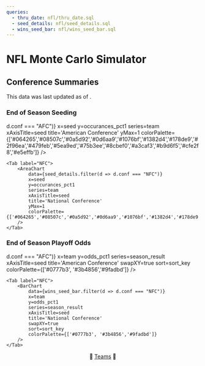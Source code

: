 ```yaml
---
queries:
  - thru_date: nfl/thru_date.sql
  - seed_details: nfl/seed_details.sql
  - wins_seed_bar: nfl/wins_seed_bar.sql
---
```


# NFL Monte Carlo Simulator

## Conference Summaries

<Alert status="info">
This data was last updated as of <Value data={thru_date} column=end_date/>.
</Alert>

### End of Season Seeding

<Tabs>
    <Tab label="AFC">
        <AreaChart
            data={seed_details.filter(d => d.conf === "AFC")} 
            x=seed
            y=occurances_pct1
            series=team
            xAxisTitle=seed
            title='American Conference'
            yMax=1
            colorPalette={['#064265','#08507c','#0a5d92','#0d6aa9','#1076bf','#1382d4','#178de9','#2f96ea','#479feb','#5ea9ed','#75b3ee','#8cbef0','#a3caf3','#b9d6f5','#cfe2f8','#e5effb']}
        />
    </Tab>

    <Tab label="NFC">
        <AreaChart
            data={seed_details.filter(d => d.conf === "NFC")} 
            x=seed
            y=occurances_pct1
            series=team
            xAxisTitle=seed
            title='National Conference'
            yMax=1
            colorPalette={['#064265','#08507c','#0a5d92','#0d6aa9','#1076bf','#1382d4','#178de9','#2f96ea','#479feb','#5ea9ed','#75b3ee','#8cbef0','#a3caf3','#b9d6f5','#cfe2f8','#e5effb']}
        />
    </Tab>
</Tabs>

### End of Season Playoff Odds

<Tabs>
    <Tab label="AFC">
        <BarChart
            data={wins_seed_bar.filter(d => d.conf === "AFC")} 
            x=team
            y=odds_pct1
            series=season_result
            xAxisTitle=seed
            title='American Conference'
            swapXY=true
            sort=sort_key
            colorPalette={['#0777b3', '#3b4856','#9fadbd']}
        />
    </Tab>

    <Tab label="NFC">
        <BarChart
            data={wins_seed_bar.filter(d => d.conf === "NFC")} 
            x=team
            y=odds_pct1
            series=season_result
            xAxisTitle=seed
            title='National Conference'
            swapXY=true
            sort=sort_key
            colorPalette={['#0777b3', '#3b4856','#9fadbd']}
        />
    </Tab>
</Tabs>

<center>

🏈 [Teams](/nfl/teams) 🏈 

 </center>